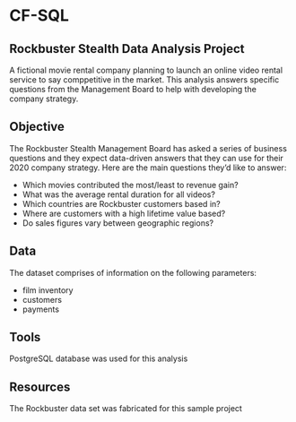 # CF-SQL
## Rockbuster Stealth Data Analysis Project
A fictional movie rental company planning to launch an online video rental service to say comppetitive in the market.
This analysis answers specific questions from the Management Board to help with developing the company strategy.
## Objective
The Rockbuster Stealth Management Board has asked a series of business questions and they expect data-driven answers that they can use for their 2020 company strategy. Here are the main questions they’d like to answer:
  - Which movies contributed the most/least to revenue gain?
  - What was the average rental duration for all videos?
  - Which countries are Rockbuster customers based in?
  - Where are customers with a high lifetime value based?
  - Do sales figures vary between geographic regions?
## Data
The dataset comprises of information on the following parameters:
  - film inventory
  - customers
  - payments
## Tools
PostgreSQL database was used for this analysis
## Resources
The Rockbuster data set was fabricated for this sample project
